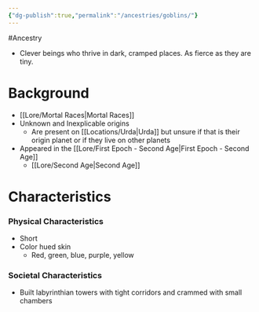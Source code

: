 ```yaml
---
{"dg-publish":true,"permalink":"/ancestries/goblins/"}
---
```



#Ancestry 
- Clever beings who thrive in dark, cramped places. As fierce as they are tiny.
# Background
- [[Lore/Mortal Races\|Mortal Races]]
- Unknown and Inexplicable origins
	- Are present on [[Locations/Urda\|Urda]] but unsure if that is their origin planet or if they live on other planets
- Appeared in the [[Lore/First Epoch - Second Age\|First Epoch - Second Age]]
	- [[Lore/Second Age\|Second Age]]
# Characteristics
### Physical Characteristics
- Short
- Color hued skin
	- Red, green, blue, purple, yellow

### Societal Characteristics
- Built labyrinthian towers with tight corridors and crammed with small chambers